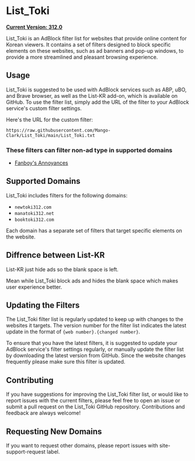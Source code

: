 # List_Toki

[**Current Version: 312.0**](https://github.com/Mango-Clark/List_Toki/blob/main/List_Toki.txt)

List_Toki is an AdBlock filter list for websites that provide online content for Korean viewers. It contains a set of filters designed to block specific elements on these websites, such as ad banners and pop-up windows, to provide a more streamlined and pleasant browsing experience.

## Usage

List_Toki is suggested to be used with AdBlock services such as ABP, uBO, and Brave browser, as well as the List-KR add-on, which is available on GitHub. To use the filter list, simply add the URL of the filter to your AdBlock service's custom filter settings.

Here's the URL for the custom filter:

```
https://raw.githubusercontent.com/Mango-Clark/List_Toki/main/List_Toki.txt
```

### These filters can filter non-ad type in supported domains

* [Fanboy's Annoyances](https://fanboy.co.nz/)

## Supported Domains

List_Toki includes filters for the following domains:

* `newtoki312.com`
* `manatoki312.net`
* `booktoki312.com`

Each domain has a separate set of filters that target specific elements on the website.

## Diffrence between List-KR

List-KR just hide ads so the blank space is left.

Mean while List_Toki block ads and hides the blank space which makes user experience better.

## Updating the Filters

The List_Toki filter list is regularly updated to keep up with changes to the websites it targets. The version number for the filter list indicates the latest update in the format of `{web number}.{changed number}`.

To ensure that you have the latest filters, it is suggested to update your AdBlock service's filter settings regularly, or manually update the filter list by downloading the latest version from GitHub. Since the website changes frequently please make sure this filter is updated.

## Contributing

If you have suggestions for improving the List_Toki filter list, or would like to report issues with the current filters, please feel free to open an issue or submit a pull request on the List_Toki GitHub repository. Contributions and feedback are always welcome!

## Requesting New Domains

If you want to request other domains, please report issues with site-support-request label.
